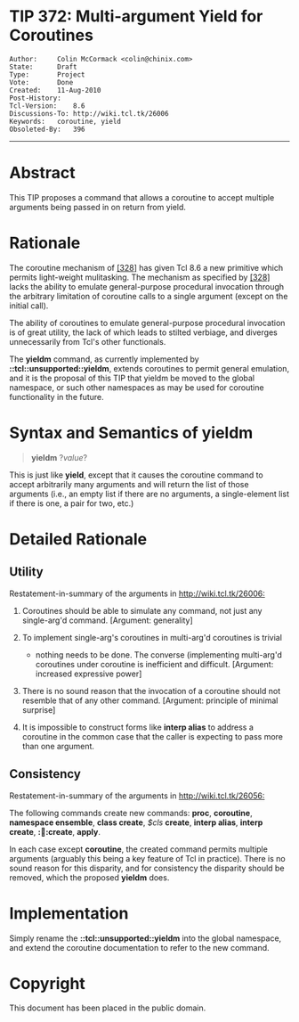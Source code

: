 # TIP 372: Multi-argument Yield for Coroutines
	Author:		Colin McCormack <colin@chinix.com>
	State:		Draft
	Type:		Project
	Vote:		Done
	Created:	11-Aug-2010
	Post-History:
	Tcl-Version:	8.6
	Discussions-To: http://wiki.tcl.tk/26006
	Keywords:	coroutine, yield
	Obsoleted-By:	396
-----

# Abstract

This TIP proposes a command that allows a coroutine to accept multiple
arguments being passed in on return from yield.

# Rationale

The coroutine mechanism of [[328]](328.md) has given Tcl 8.6 a new primitive which
permits light-weight mulitasking.  The mechanism as specified by [[328]](328.md) lacks
the ability to emulate general-purpose procedural invocation through the
arbitrary limitation of coroutine calls to a single argument \(except on the
initial call\).

The ability of coroutines to emulate general-purpose procedural invocation is
of great utility, the lack of which leads to stilted verbiage, and diverges
unnecessarily from Tcl's other functionals.

The **yieldm** command, as currently implemented by
**::tcl::unsupported::yieldm**, extends coroutines to permit general
emulation, and it is the proposal of this TIP that yieldm be moved to the
global namespace, or such other namespaces as may be used for coroutine
functionality in the future.

# Syntax and Semantics of yieldm

 > **yieldm** ?_value_?

This is just like **yield**, except that it causes the coroutine command to
accept arbitrarily many arguments and will return the list of those arguments
\(i.e., an empty list if there are no arguments, a single-element list if there
is one, a pair for two, etc.\)

# Detailed Rationale

## Utility

Restatement-in-summary of the arguments in <http://wiki.tcl.tk/26006:>

 1. Coroutines should be able to simulate any command, not just any
    single-arg'd command. [Argument: generality]

 2. To implement single-arg's coroutines in multi-arg'd coroutines is trivial
    - nothing needs to be done. The converse \(implementing multi-arg'd
    coroutines under coroutine is inefficient and difficult. [Argument:
    increased expressive power]

 3. There is no sound reason that the invocation of a coroutine should not
    resemble that of any other command. [Argument: principle of minimal
    surprise]

 4. It is impossible to construct forms like **interp alias** to address a
    coroutine in the common case that the caller is expecting to pass more
    than one argument.

## Consistency

Restatement-in-summary of the arguments in <http://wiki.tcl.tk/26056:>

The following commands create new commands: **proc**, **coroutine**,
**namespace ensemble**, **class create**, _$cls_ **create**, **interp
alias**, **interp create**, **::thread::create**, **apply**.

In each case except **coroutine**, the created command permits multiple
arguments \(arguably this being a key feature of Tcl in practice\).  There is no
sound reason for this disparity, and for consistency the disparity should be
removed, which the proposed **yieldm** does.

# Implementation

Simply rename the **::tcl::unsupported::yieldm** into the global namespace,
and extend the coroutine documentation to refer to the new command.

# Copyright

This document has been placed in the public domain.

